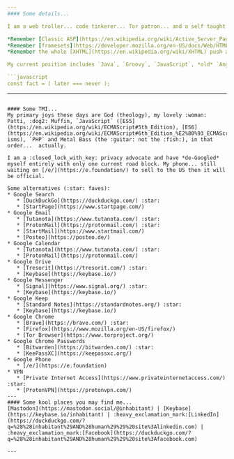 ```yaml
---
#### Some details...

I am a web troller... code tinkerer... Tor patron... and a self taught full-stack developer, I have been trolling/developing since the year... `2e3`.

*Remember [Classic ASP](https://en.wikipedia.org/wiki/Active_Server_Pages) with [Microsoft Access](https://en.wikipedia.org/wiki/Microsoft_Access) backends...?* I do.  
*Remember [framesets](https://developer.mozilla.org/en-US/docs/Web/HTML/Element/frameset) and using [tables](https://developer.mozilla.org/en-US/docs/Web/HTML/Element/table) for layout...?* Yep, me too.  
*Remember the whole [XHTML](https://en.wikipedia.org/wiki/XHTML) push and fail...?* That's right, me too.

My current position includes `Java`, `Groovy`, `JavaScript`, *old* `AngularJS`, `Jest`, `MSSQL` and `MySQL`, all things [Atlassian](https://www.atlassian.com/) and thousands of lines of legacy spaghettification (that they are trying to fix overnight).

```javascript
const fact = ( later === never );
```
---
```

#### Some TMI...
My primary joys these days are God (theology), my lovely :woman: Patti, :dog2: Muffin, `JavaScript` ([ES5](https://en.wikipedia.org/wiki/ECMAScript#5th_Edition), [ES6](https://en.wikipedia.org/wiki/ECMAScript#6th_Edition_%E2%80%93_ECMAScript_2015)-isms), `PHP` and Metal Bass (the :guitar: not the :fish:), in that order...  actually.

I am a :closed_lock_with_key: privacy advocate and have *de-Googled* myself entirely with only one current road block. My phone... still waiting on [/e/](https://e.foundation/) to sell to the US then it will be official.

Some alternatives (:star: faves):  
* Google Search
   * [DuckDuckGo](https://duckduckgo.com/) :star:
   * [StartPage](https://www.startpage.com/) 
* Google Email
   * [Tutanota](https://www.tutanota.com/) :star:
   * [ProtonMail](https://protonmail.com/) :star:
   * [StartMail](https://www.startmail.com/)
   * [Posteo](https://posteo.de/)
* Google Calendar
   * [Tutanota](https://www.tutanota.com/) :star: 
   * [ProtonMail](https://protonmail.com/)
* Google Drive
   * [Tresorit](https://tresorit.com/) :star:
   * [Keybase](https://keybase.io/)
* Google Messenger
   * [Signal](https://www.signal.org/) :star:
   * [Keybase](https://keybase.io/)
* Google Keep
   * [Standard Notes](https://standardnotes.org/) :star:
   * [Keybase](https://keybase.io/)
* Google Chrome
   * [Brave](https://brave.com/) :star:
   * [Firefox](https://www.mozilla.org/en-US/firefox/)
   * [Tor Browser](https://www.torproject.org/)
* Google Chrome Passwords
   * [Bitwarden](https://bitwarden.com/) :star:
   * [KeePassXC](https://keepassxc.org/)
* Google Phone
   * [/e/](https://e.foundation)
* VPN
   * [Private Internet Access](https://www.privateinternetaccess.com/) :star:
   * [ProtonVPN](https://protonvpn.com/) 
---
#### Some kool places you may find me...
[Mastodon](https://mastodon.social/@inhabitant) | [Keybase](https://keybase.io/inhabitant) | :heavy_exclamation_mark:[LinkedIn](https://duckduckgo.com/?q=%28%28inhabitant%29AND%28human%29%29%20site%3Alinkedin.com) | :heavy_exclamation_mark:[Facebook](https://duckduckgo.com/?q=%28%28inhabitant%29AND%28human%29%29%20site%3Afacebook.com)

---
